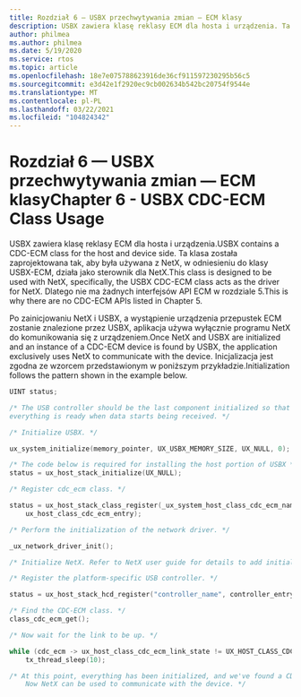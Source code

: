 ```yaml
---
title: Rozdział 6 — USBX przechwytywania zmian — ECM klasy
description: USBX zawiera klasę reklasy ECM dla hosta i urządzenia. Ta klasa została zaprojektowana tak, aby była używana z NetX, w odniesieniu do klasy USBX-ECM, działa jako sterownik dla NetX. Dlatego nie ma żadnych interfejsów API ECM w rozdziale 5.
author: philmea
ms.author: philmea
ms.date: 5/19/2020
ms.service: rtos
ms.topic: article
ms.openlocfilehash: 18e7e075788623916de36cf911597230295b56c5
ms.sourcegitcommit: e3d42e1f2920ec9cb002634b542bc20754f9544e
ms.translationtype: MT
ms.contentlocale: pl-PL
ms.lasthandoff: 03/22/2021
ms.locfileid: "104824342"
---
```

# <a name="chapter-6---usbx-cdc-ecm-class-usage"></a><span data-ttu-id="047a5-105">Rozdział 6 — USBX przechwytywania zmian — ECM klasy</span><span class="sxs-lookup"><span data-stu-id="047a5-105">Chapter 6 - USBX CDC-ECM Class Usage</span></span>

<span data-ttu-id="047a5-106">USBX zawiera klasę reklasy ECM dla hosta i urządzenia.</span><span class="sxs-lookup"><span data-stu-id="047a5-106">USBX contains a CDC-ECM class for the host and device side.</span></span> <span data-ttu-id="047a5-107">Ta klasa została zaprojektowana tak, aby była używana z NetX, w odniesieniu do klasy USBX-ECM, działa jako sterownik dla NetX.</span><span class="sxs-lookup"><span data-stu-id="047a5-107">This class is designed to be used with NetX, specifically, the USBX CDC-ECM class acts as the driver for NetX.</span></span> <span data-ttu-id="047a5-108">Dlatego nie ma żadnych interfejsów API ECM w rozdziale 5.</span><span class="sxs-lookup"><span data-stu-id="047a5-108">This is why there are no CDC-ECM APIs listed in Chapter 5.</span></span>

<span data-ttu-id="047a5-109">Po zainicjowaniu NetX i USBX, a wystąpienie urządzenia przepustek ECM zostanie znalezione przez USBX, aplikacja używa wyłącznie programu NetX do komunikowania się z urządzeniem.</span><span class="sxs-lookup"><span data-stu-id="047a5-109">Once NetX and USBX are initialized and an instance of a CDC-ECM device is found by USBX, the application exclusively uses NetX to communicate with the device.</span></span> <span data-ttu-id="047a5-110">Inicjalizacja jest zgodna ze wzorcem przedstawionym w poniższym przykładzie.</span><span class="sxs-lookup"><span data-stu-id="047a5-110">Initialization follows the pattern shown in the example below.</span></span>

```c
UINT status;

/* The USB controller should be the last component initialized so that
everything is ready when data starts being received. */

/* Initialize USBX. */

ux_system_initialize(memory_pointer, UX_USBX_MEMORY_SIZE, UX_NULL, 0);

/* The code below is required for installing the host portion of USBX */
status = ux_host_stack_initialize(UX_NULL);

/* Register cdc_ecm class. */

status = ux_host_stack_class_register(_ux_system_host_class_cdc_ecm_name,
    ux_host_class_cdc_ecm_entry);

/* Perform the initialization of the network driver. */

_ux_network_driver_init();

/* Initialize NetX. Refer to NetX user guide for details to add initialization code. */

/* Register the platform-specific USB controller. */

status = ux_host_stack_hcd_register("controller_name", controller_entry, param1, param2);

/* Find the CDC-ECM class. */
class_cdc_ecm_get();

/* Now wait for the link to be up. */

while (cdc_ecm -> ux_host_class_cdc_ecm_link_state != UX_HOST_CLASS_CDC_ECM_LINK_STATE_UP)
    tx_thread_sleep(10);

/* At this point, everything has been initialized, and we've found a CDC-ECM device.
    Now NetX can be used to communicate with the device. */
```
